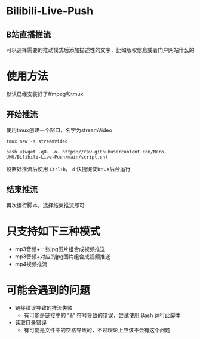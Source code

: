 # Bilibili-Live-Push

## B站直播推流
可以选择需要的推动模式后添加描述性的文字，比如版权信息或者门户网站什么的

# 使用方法
默认已经安装好了ffmpeg和tmux

## 开始推流
使用tmux创建一个窗口，名字为streamVideo
```
tmux new -s streamVideo
```

```
bash <(wget -qO- -o- https://raw.githubusercontent.com/Nero-UMU/Bilibili-Live-Push/main/script.sh) 
```

设置好推流后使用 ``Ctrl+b``， ``d`` 快捷键使tmux后台运行

## 结束推流
再次运行脚本，选择结束推流即可

# 只支持如下三种模式
- mp3音频+一张jpg图片组合成视频推送
- mp3音频+对应的jpg图片组合成视频推送
- mp4视频推流

# 可能会遇到的问题
- 链接错误导致的推流失败
    - 有可能是链接中的 "&" 符号导致的错误，尝试使用 Bash 运行此脚本
- 读取目录错误
    - 有可能是文件中的空格导致的，不过理论上应该不会有这个问题